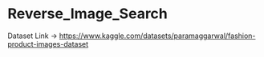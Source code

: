 # Reverse_Image_Search

Dataset Link  -> https://www.kaggle.com/datasets/paramaggarwal/fashion-product-images-dataset
